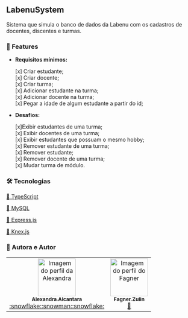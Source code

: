 ## LabenuSystem

Sistema que simula o banco de dados da Labenu com os cadastros de docentes, discentes e turmas.

### 🏁 Features

- **Requisitos mínimos:**<br>

  [x] Criar estudante;<br>
  [x] Criar docente;<br>
  [x] Criar turma;<br>
  [x] Adicionar estudante na turma;<br>
  [x] Adicionar docente na turma;<br>
  [x] Pegar a idade de algum estudante a partir do id;<br>

- **Desafios:**<br>

  [x]Exibir estudantes de uma turma;<br>
  [x] Exibir docentes de uma turma;<br>
  [x] Exibir estudantes que possuam o mesmo hobby;<br>
  [x] Remover estudante de uma turma;<br>
  [x] Remover estudante;<br>
  [x] Remover docente de uma turma;<br>
  [x] Mudar turma de módulo.<br>

### 🛠 Tecnologias

<a href="https://www.typescriptlang.org/
">🔗 TypeScript</a>

<a href="https://www.mysql.com/">🔗 MySQL</a>

<a href="https://expressjs.com/pt-br/">🔗 Express.js</a>

<a href="http://knexjs.org/">🔗 Knex.js</a>


### 🚀 Autora e Autor

<table>
  <tr>
    <td align="center"><a href="https://github.com/alexa2me">
    <img src="https://avatars.githubusercontent.com/u/63327969?s=460&v=4" width="100px" alt="Imagem do perfil da Alexandra"/>
    <br />
    <sub><b>Alexandra Alcantara</b></sub><br />:snowflake::snowman::snowflake:</td>
    <td align="center"><a href="https://github.com/fagnerzulin">
    <img src="https://avatars.githubusercontent.com/u/52076737?v=4" width="100px" alt="Imagem do perfil do Fagner"/>
    <br />
    <sub><b>Fagner Zulin</b></sub><br />🚀</td>
 
</table>
